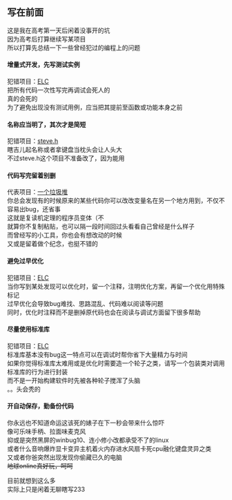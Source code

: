 ## 写在前面  
这是我在高考第一天后闲着没事开的坑  
因为高考后打算继续写某项目  
所以打算先总结一下一些曾经犯过的编程上的问题  
  
#### 增量式开发，先写测试实例  
犯错项目：[ELC](https://steve02081504.github.io/ELC/)  
把所有代码一次性写完再调试会死人的  
真的会死的  
为了避免出现没有测试用例，应当把其提前至函数或功能本身之前  
  
#### 名称应当明了，其次才是简短  
犯错项目：[steve.h](https://github.com/steve02081504/steve.h)  
瞎吉儿起名称或者拿键盘当枕头会让人头大  
不过steve.h这个项目不准备改了，因为能用  
  
#### 代码写完留着别删  
代表项目：[一个垃圾堆](https://github.com/steve02081504/A-pile-of-groceries)  
你总会发现有的时候原来的某些代码你可以改改变量名在另一个地方用到，不仅不容易出bug，还省事  
这就是复读机定理的程序员变体（不  
就算你不复制粘贴，也可以隔一段时间回过头看看自己曾经是什么样子  
而曾经写的小工具，你也会有想改动的时候  
又或是留着做个纪念，也挺不错的  
  
#### 避免过早优化  
犯错项目：[ELC](https://steve02081504.github.io/ELC/)  
当你写到某处发现可以优化时，留一个注释，注明优化方案，再留一个优化用特殊标记  
过早优化会导致bug难找、思路混乱、代码难以阅读等问题  
同时，优化时注释而不是删掉原代码也会在阅读与调试方面留下很多帮助  
  
#### 尽量使用标准库  
犯错项目：[ELC](https://steve02081504.github.io/ELC/)  
标准库基本没有bug这一特点可以在调试时帮你省下大量精力与时间  
如果你觉得标准库太难用或是优化时需要造一个轮子之类，请写一个包装类对调用标准库的行为进行封装  
而不是一开始构建软件时先被各种轮子搅浑了头脑  
。。头会秃的  
  
#### 开自动保存，勤备份代码  
你永远也不知道命运这该死的婊子在下一秒会带来什么惊吓  
像可乐味手柄、拉面味麦克风  
抑或是突然黑屏的winbug10、连小修小改都承受不了的linux  
或者什么音响爆炸显卡变异主机着火内存进水风扇卡死cpu融化键盘灵异之类  
又或者你爸突然出现发现你偷藏已久的电脑  
~~地球online真好玩，呵呵~~  
    
目前就想到这么多  
实际上只是闲着无聊瞎写233  
